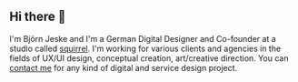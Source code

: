## Hi there 👋

I'm Björn Jeske and I'm a German Digital Designer and Co-founder at a studio called <a href="https://sqrrl.de">squirrel</a>. I'm working for various clients and agencies in the fields of UX/UI design, conceptual creation, art/creative direction.
You can <a href="mailto:bjoern.jeske@sqrrl.de">contact me</a> for any kind of digital and service design project.
